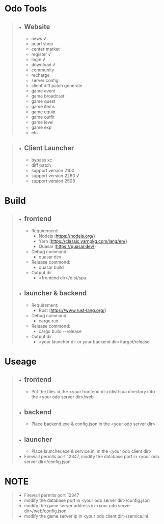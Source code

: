 # Odo Tools

> - ## Website
>   - news √
>   - pearl shop
>   - center market
>   - register √
>   - login √
>   - download √
>   - community
>   - recharge
>   - server config
>   - client diff patch generate
>   - game event
>   - game broadcast
>   - game quest
>   - game items
>   - game equip
>   - game outfit
>   - game level
>   - game exp
>   - etc

> - ## Client Launcher
>   - bypass xc
>   - diff patch
>   - support version 2100
>   - support version 2260 √
>   - support version 2508

# Build

> - ## frontend
>   - Requirement:
>     - Nodejs (https://nodejs.org/)
>     - Yarn (https://classic.yarnpkg.com/lang/en/)
>     - Quasar (https://quasar.dev/)
>   - Debug commond:
>     - quasar dev
>   - Release commond:
>     - quasar build
>   - Output dir
>     - \<frontend dir\>/dist/spa
> - ## launcher & backend
>   - Requirement:
>     - Rust (https://www.rust-lang.org/)
>   - Debug commond:
>     - cargo run
>   - Release commond:
>     - cargo build --release
>   - Output dir
>     - \<your launcher dir or your backend dir\>/target/release

# Useage

> - ## frontend
>   - Put the files in the \<your frontend dir\>/dist/spa directory into the \<your odo server dir\>/web
> - ## backend
>   - Place backend.exe & config.json in the \<your odo server dir\>
> - ## launcher
>   - Place launcher.exe & service.ini in the \<your odo client dir\>
> - Firewall permits port 12347, modify the database port in \<your odo server dir\>/config.json

# NOTE

> - Firewall permits port 12347
> - modify the database port in \<your odo server dir\>/config.json
> - modify the game server address in \<your odo server dir\>/web/config.json
> - modify the game server ip in \<your odo client dir\>/service.ini
